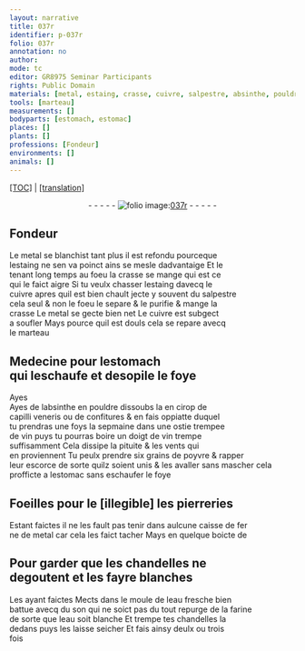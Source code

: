 ```yaml
---
layout: narrative
title: 037r
identifier: p-037r
folio: 037r
annotation: no
author:
mode: tc
editor: GR8975 Seminar Participants
rights: Public Domain
materials: [metal, estaing, crasse, cuivre, salpestre, absinthe, pouldre, cirop, capilli veneris, confitures, ostie, vin, poyvre, escorce, pierreries, fer, eau, son, farine]
tools: [marteau]
measurements: []
bodyparts: [estomach, estomac]
places: []
plants: []
professions: [Fondeur]
environments: []
animals: []
---
```


<p><a href="{{ site.baseurl }}/diplomatic/">[TOC]</a> | <a href="{{ site.baseurl }}/texts/p-037r_tl/" target="_blank">[translation]</a></p><div class="folio" align="center">- - - - - <a href="http://gallica.bnf.fr/ark:/12148/btv1b10500001g/f79.image" target="_blank"><img src="https://cu-mkp.github.io/2017-workshop-edition/assets/photo-icon.png" alt="folio image: " style="display:inline-block; margin-bottom:-3px;"/>037r</a> - - - - - </div>  
  

## <span class="pro">Fondeur</span>

 
Le <span class="m">metal</span> se blanchist tant plus il est refondu pourceque<br/> l<span class="m">estaing</span> ne sen va poinct ains se mesle dadvantaige Et le<br/> tenant long temps au foeu la <span class="m">crasse</span> se mange qui est ce<br/> qui le faict aigre Si tu veulx chasser l<span class="m">estaing</span> davecq le<br/> <span class="m">cuivre</span> apres quil est bien chault jecte y souvent du <span class="m">salpestre</span><br/> cela seul & non le foeu le separe & le purifie & mange la<br/> <span class="m">crasse</span> Le <span class="m">metal</span> se gecte bien net Le <span class="m">cuivre</span> est subgect<br/> a soufler Mays pource quil est douls cela se repare avecq<br/> le <span class="tl">marteau</span>
 
 
  

## Medecine pour l<span class="bp">estomach</span> <br/> <span class="add">qui leschaufe et desopile le foye</span>

 
<span class="del">Ayes</span><br/> Ayes de l<span class="m">absinthe</span> en <span class="m">pouldre</span> dissoubs la en <span class="m">cirop</span> de<br/> <span class="m">capilli veneris</span> ou de <span class="m">confitures</span> & en fais oppiatte duquel<br/> tu prendras une foys la sepmaine dans une <span class="m">ostie</span> trempee<br/> de <span class="m">vin</span> puys tu pourras boire un doigt de <span class="m">vin</span> trempe<br/> suffisamment Cela dissipe la pituite & les vents qui<br/> en proviennent Tu peulx prendre six grains de <span class="m">poyvre</span> & rapper<br/> leur <span class="m">escorce</span> de sorte quilz soient unis & les avaller sans mascher cela<br/> profficte a l<span class="bp">estomac</span> sans eschaufer le foye
 
 
  

## Foeilles pour <span class="del">le [illegible]</span> les <span class="m">pierreries</span>

 
Estant faictes il ne les fault pas tenir dans aulcune caisse de <span class="m">fer</span><br/> ne de <span class="m">metal</span> car cela les faict tacher Mays en quelque boicte de
 
 
  

## Pour garder que les chandelles ne<br/> degoutent et les fayre blanches

 
Les ayant faictes Mects dans le moule de l<span class="m">eau</span> fresche bien<br/> battue avecq du <span class="m">son</span> qui ne soict pas du tout repurge de la <span class="m">farine</span><br/> de sorte que l<span class="m">eau</span> soit blanche Et trempe tes chandelles la<br/> dedans puys les laisse seicher Et fais ainsy deulx ou trois<br/> fois
 
